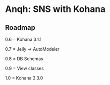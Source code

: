 # Anqh: SNS with Kohana

## Roadmap

0.6 = Kohana 3.1.1

0.7 = Jelly -> AutoModeler

0.8 = DB Schemas

0.9 = View classes

1.0 = Kohana 3.3.0
